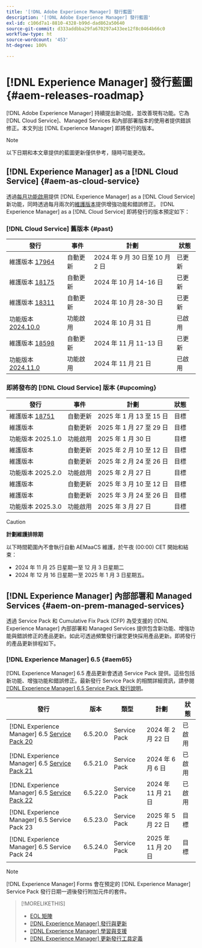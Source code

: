 ```yaml
---
title: '[!DNL Adobe Experience Manager] 發行藍圖'
description: '[!DNL Adobe Experience Manager] 發行藍圖'
exl-id: c106d7a1-8810-4328-b99d-dad862a50640
source-git-commit: d333addbba29fa670297a433ee12f8c0464b66c0
workflow-type: ht
source-wordcount: '453'
ht-degree: 100%

---
```



# [!DNL Experience Manager] 發行藍圖 {#aem-releases-roadmap}

[!DNL Adobe Experience Manager] 持續提出新功能，並改善現有功能。它為 [!DNL Cloud Service]、Managed Services 和內部部署版本的使用者提供錯誤修正。本文列出 [!DNL Experience Manager] 即將發行的版本。

>[!NOTE]
>
>以下日期和本文章提供的藍圖更新僅供參考，隨時可能更改。

## [!DNL Experience Manager] as a [!DNL Cloud Service] {#aem-as-cloud-service}

透過[每月功能啟用](https://experienceleague.adobe.com/zh-hant/docs/experience-manager-cloud-service/content/release-notes/release-notes/release-notes-current)提供 [!DNL Experience Manager] as a [!DNL Cloud Service] 新功能，同時透過每月兩次的[維護版本](https://experienceleague.adobe.com/zh-hant/docs/experience-manager-cloud-service/content/release-notes/maintenance/latest)提供增強功能和錯誤修正。
[!DNL Experience Manager] as a [!DNL Cloud Service] 即將發行的版本預定如下：

### [!DNL Cloud Service] 舊版本 {#past}

| 發行 | 事件 | 計劃 | 狀態 |
|---|---|---|---|
| 維護版本 [17964](https://experienceleague.adobe.com/zh-hant/docs/experience-manager-cloud-service/content/release-notes/maintenance/2024/2024-10-0#release-17964) | 自動更新 | 2024 年 9 月 30 日至 10 月 2 日 | 已更新 |
| 維護版本 [18175](https://experienceleague.adobe.com/zh-hant/docs/experience-manager-cloud-service/content/release-notes/maintenance/2024/2024-10-0#release-18175) | 自動更新 | 2024 年 10 月 14-16 日 | 已更新 |
| 維護版本 [18311](https://experienceleague.adobe.com/zh-hant/docs/experience-manager-cloud-service/content/release-notes/maintenance/2024/2024-10-0#18311) | 自動更新 | 2024 年 10 月 28-30 日 | 已更新 |
| 功能版本 [2024.10.0](https://experienceleague.adobe.com/zh-hant/docs/experience-manager-cloud-service/content/release-notes/release-notes/2024/release-notes-2024-10-0) | 功能啟用 | 2024 年 10 月 31 日 | 已啟用 |
| 維護版本 [18598](https://experienceleague.adobe.com/zh-hant/docs/experience-manager-cloud-service/content/release-notes/maintenance/2024/2024-11-0) | 自動更新 | 2024 年 11 月 11-13 日 | 已更新 |
| 功能版本 [2024.11.0](https://experienceleague.adobe.com/zh-hant/docs/experience-manager-cloud-service/content/release-notes/release-notes/release-notes-current) | 功能啟用 | 2024 年 11 月 21 日 | 已啟用 |

### 即將發布的 [!DNL Cloud Service] 版本 {#upcoming}

| 發行 | 事件 | 計劃 | 狀態 |
|---|---|---|---|
| 維護版本 [18751](https://experienceleague.adobe.com/zh-hant/docs/experience-manager-cloud-service/content/release-notes/maintenance/latest) | 自動更新 | 2025 年 1 月 13 至 15 日 | 目標 |
| 維護版本 | 自動更新 | 2025 年 1 月 27 至 29 日 | 目標 |
| 功能版本 2025.1.0 | 功能啟用 | 2025 年 1 月 30 日 | 目標 |
| 維護版本 | 自動更新 | 2025 年 2 月 10 至 12 日 | 目標 |
| 維護版本 | 自動更新 | 2025 年 2 月 24 至 26 日 | 目標 |
| 功能版本 2025.2.0 | 功能啟用 | 2025 年 2 月 27 日 | 目標 |
| 維護版本 | 自動更新 | 2025 年 3 月 10 至 12 日 | 目標 |
| 維護版本 | 自動更新 | 2025 年 3 月 24 至 26 日 | 目標 |
| 功能版本 2025.3.0 | 功能啟用 | 2025 年 3 月 27 日 | 目標 |

>[!CAUTION]
>
>**計劃維護排除期**
>
> 以下時間範圍內不會執行自動 AEMaaCS 維護，於午夜 (00:00) CET 開始和結束：
>
>* 2024 年 11 月 25 日星期一至 12 月 3 日星期二
>* 2024 年 12 月 16 日星期一至 2025 年 1 月 3 日星期五。

## [!DNL Experience Manager] 內部部署和 Managed Services {#aem-on-prem-managed-services}

透過 Service Pack 和 Cumulative Fix Pack (CFP) 為受支援的 [!DNL Experience Manager] 內部部署和 Managed Services 提供包含新功能、增強功能與錯誤修正的產品更新。如此可透過頻繁發行讓您更快採用產品更新。即將發行的產品更新排程如下。

### [!DNL Experience Manager] 6.5 {#aem65}

[!DNL Experience Manager] 6.5 產品更新會透過 Service Pack 提供。這些包括新功能、增強功能和錯誤修正。最新發行 Service Pack 的相關詳細資訊，請參閱 [[!DNL Experience Manager] 6.5 Service Pack 發行說明](https://experienceleague.adobe.com/zh-hant/docs/experience-manager-65/content/release-notes/release-notes)。

| 發行 | 版本 | 類型 | 計劃 | 狀態 |
|---|---|---|---|---|
| [!DNL Experience Manager] 6.5 [Service Pack 20](https://experienceleague.adobe.com/zh-hant/docs/experience-manager-65/content/release-notes/service-pack/6-5-20) | 6.5.20.0 | Service Pack | 2024 年 2 月 22 日 | 已啟用 |
| [!DNL Experience Manager] 6.5 [Service Pack 21](https://experienceleague.adobe.com/zh-hant/docs/experience-manager-65/content/release-notes/service-pack/6-5-21) | 6.5.21.0 | Service Pack | 2024 年 6 月 6 日 | 已啟用 |
| [!DNL Experience Manager] 6.5 [Service Pack 22](https://experienceleague.adobe.com/zh-hant/docs/experience-manager-65/content/release-notes/release-notes) | 6.5.22.0 | Service Pack | 2024 年 11 月 21 日 | 已啟用 |
| [!DNL Experience Manager] 6.5 Service Pack 23 | 6.5.23.0 | Service Pack | 2025 年 5 月 22 日 | 目標 |
| [!DNL Experience Manager] 6.5 Service Pack 24 | 6.5.24.0 | Service Pack | 2025 年 11 月 20 日 | 目標 |

>[!NOTE]
>
>[!DNL Experience Manager] Forms 會在預定的 [!DNL Experience Manager] Service Pack 發行日期一週後發行附加元件的套件。

>[!MORELIKETHIS]
>
>* [EOL 矩陣](https://helpx.adobe.com/tw/support/programs/eol-matrix.html)
>* [[!DNL Experience Manager] 發行與更新](https://experienceleague.adobe.com/zh-hant/docs/experience-manager-release-information/aem-release-updates/aem-releases-updates)
>* [[!DNL Experience Manager] 學習與支援](https://experienceleague.adobe.com/zh-hant/docs/experience-manager-cloud-service)
>* [[!DNL Experience Manager] 更新發行工具定義](/help/using/update-release-vehicle-definitions.md)
